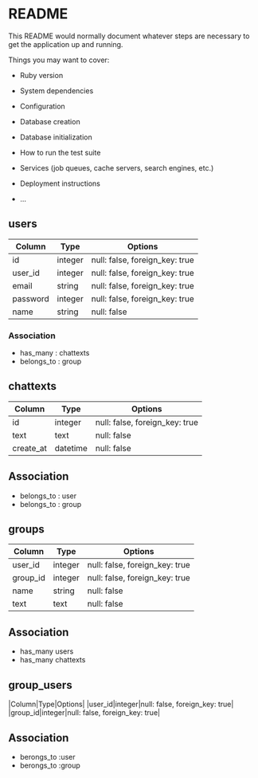 # README

This README would normally document whatever steps are necessary to get the
application up and running.

Things you may want to cover:

* Ruby version

* System dependencies

* Configuration

* Database creation

* Database initialization

* How to run the test suite

* Services (job queues, cache servers, search engines, etc.)

* Deployment instructions

* ...


## users

|Column|Type|Options|
|------|----|-------|
|id|integer|null: false, foreign_key: true|
|user_id|integer|null: false, foreign_key: true|
|email|string|null: false, foreign_key: true|
|password|integer|null: false, foreign_key: true|
|name|string|null: false|

### Association
- has_many : chattexts
- belongs_to : group

## chattexts
|Column|Type|Options|
|------|----|-------|
|id|integer|null: false, foreign_key: true|
|text|text|null: false|
|create_at|datetime|null: false|

## Association
- belongs_to : user
- belongs_to : group


## groups
|Column|Type|Options|
|------|----|-------|
|user_id|integer|null: false, foreign_key: true|
|group_id|integer|null: false, foreign_key: true|
|name|string|null: false|
|text|text|null: false|
## Association
- has_many users
- has_many chattexts

## group_users
|Column|Type|Options|
|user_id|integer|null: false, foreign_key: true|
|group_id|integer|null: false, foreign_key: true|

## Association
- berongs_to :user
- berongs_to :group






